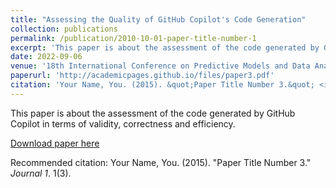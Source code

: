 ```yaml
---
title: "Assessing the Quality of GitHub Copilot's Code Generation"
collection: publications
permalink: /publication/2010-10-01-paper-title-number-1
excerpt: 'This paper is about the assessment of the code generated by GitHub Copilot in terms of validity, correctness and efficiency.'
date: 2022-09-06
venue: '18th International Conference on Predictive Models and Data Analytics in Software Engineering (PROMISE '22)'
paperurl: 'http://academicpages.github.io/files/paper3.pdf'
citation: 'Your Name, You. (2015). &quot;Paper Title Number 3.&quot; <i>Journal 1</i>. 1(3).'
---
```


This paper is about the assessment of the code generated by GitHub Copilot in terms of validity, correctness and efficiency.

[Download paper here](https://www.researchgate.net/publication/363267006_Assessing_the_Quality_of_GitHub_Copilot's_Code_Generation)

Recommended citation: Your Name, You. (2015). "Paper Title Number 3." <i>Journal 1</i>. 1(3).



